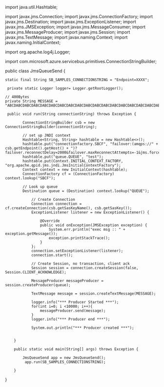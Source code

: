 
import java.util.Hashtable;

import javax.jms.Connection;
import javax.jms.ConnectionFactory;
import javax.jms.Destination;
import javax.jms.ExceptionListener;
import javax.jms.JMSException;
import javax.jms.MessageConsumer;
import javax.jms.MessageProducer;
import javax.jms.Session;
import javax.jms.TextMessage;
import javax.naming.Context;
import javax.naming.InitialContext;

import org.apache.log4j.Logger;

import com.microsoft.azure.servicebus.primitives.ConnectionStringBuilder;


public class JmsQueueSend {
	
	static final String SB_SAMPLES_CONNECTIONSTRING = "Endpoint=XXXX";
	
	 private static Logger logger= Logger.getRootLogger();
	 
	// 400Bytes
	private String MESSAGE = "ABCDABCDABCDABCDABCDABCDABCDABCDABCDABCDABCDABCDABCDABCDABCDABCDABCDABCDABCDABCDABCDABCDABCDABCDasdABCDABCDABCDABCDABCDABCDABCDABCDABCDABCDABCDABCDABCDABCDABCDABCDABCDABCDABCDABCDABCDABCDABCDABCDasdABCDABCDABCDABCDABCDABCDABCDABCDABCDABCDABCDABCDABCDABCDABCDABCDABCDABaqwCDABCDABCDABCDABCDABCDABCDasdABCDABCDABCDABCDABCDABCDABCDABCDABCDABCDABCDABCDABCDABCDABCDABCDABCDABCDABCDABCDABCDABCDABCDABCDasda";

	 public void run(String connectionString) throws Exception {

	        ConnectionStringBuilder csb = new ConnectionStringBuilder(connectionString);
	        
	        // set up JNDI context
	        Hashtable<String, String> hashtable = new Hashtable<>();
	        hashtable.put("connectionfactory.SBCF", "failover:(amqps://" + csb.getEndpoint().getHost() + ")?failover.reconnectDelay=2000&failover.maxReconnectAttempts=-1&jms.forceAsyncSend=true");
	        hashtable.put("queue.QUEUE", "test");
	        hashtable.put(Context.INITIAL_CONTEXT_FACTORY, "org.apache.qpid.jms.jndi.JmsInitialContextFactory");
	        Context context = new InitialContext(hashtable);
	        ConnectionFactory cf = (ConnectionFactory) context.lookup("SBCF");
	        
	        // Look up queue
	        Destination queue = (Destination) context.lookup("QUEUE");

	            // Create Connection
	            Connection connection = cf.createConnection(csb.getSasKeyName(), csb.getSasKey());
	            ExceptionListener listener = new ExceptionListener() {
					
					@Override
					public void onException(JMSException exception) {
						System.err.println("exec msg :: " + exception.getMessage());
						exception.printStackTrace();
					}
				};
				connection.setExceptionListener(listener);
	            connection.start();
	            
	            // Create Session, no transaction, client ack
	            Session session = connection.createSession(false, Session.CLIENT_ACKNOWLEDGE);

	            MessageProducer messageProducer = session.createProducer(queue);
	            
	            TextMessage message = session.createTextMessage(MESSAGE);    
	           
	            logger.info("*** Producer Started ***");
	            for(int i=0; i <10000; i++){
	            	messageProducer.send(message);
	            }
	            logger.info("*** Producer end ***");
	            
	            System.out.println("*** Producer created ***");
	            
	            
	    }

	    public static void main(String[] args) throws Exception {
	    	
	    	JmsQueueSend app = new JmsQueueSend();
	    	 app.run(SB_SAMPLES_CONNECTIONSTRING);
	    	 
	    }
	    
}
